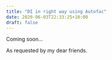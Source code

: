 ```yaml
---
title: "DI in right way using Autofac"
date: 2020-06-03T22:33:25+10:00
draft: false
---
```

Coming soon... 

As requested by my dear friends.
